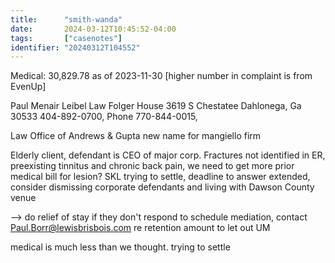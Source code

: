 ```yaml
---
title:      "smith-wanda"
date:       2024-03-12T10:45:52-04:00
tags:       ["casenotes"]
identifier: "20240312T104552"
---
```


Medical: 30,829.78 as of 2023-11-30 [higher number in complaint is from EvenUp]


Paul Menair
Leibel Law
Folger House
3619 S Chestatee
Dahlonega, Ga 30533
404-892-0700, Phone
	770-844-0015, 

Law Office of Andrews & Gupta new name for mangiello firm

Elderly client, defendant is CEO of major corp. Fractures not identified in ER, preexisting tinnitus and chronic back pain, we need to get more prior medical bill for lesion? SKL trying to settle, deadline to answer extended, consider dismissing corporate defendants and living with Dawson County venue

--> do relief of stay if they don't respond to schedule mediation, contact Paul.Borr@lewisbrisbois.com re retention amount to let out UM

medical is much less than we thought. trying to settle

